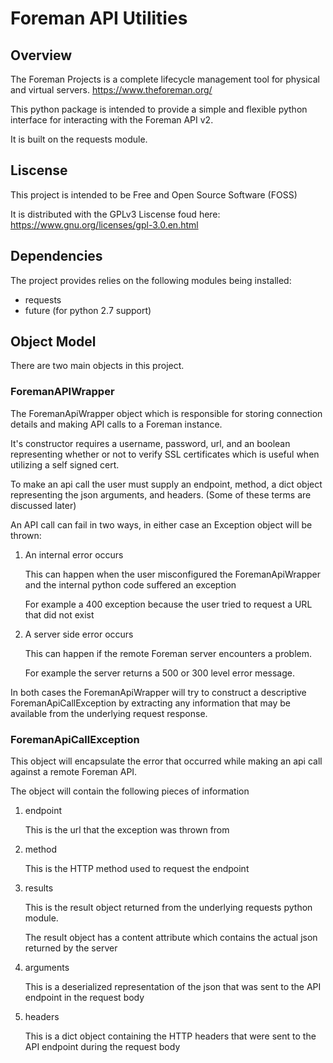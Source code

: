 # Foreman API Utilities
## Overview
The Foreman Projects is a complete lifecycle management tool for physical and virtual servers. https://www.theforeman.org/

This python package is intended to provide a simple and flexible python interface for interacting with the Foreman API v2.

It is built on the requests module.
## Liscense
This project is intended to be Free and Open Source Software (FOSS)

It is distributed with the GPLv3 Liscense foud here: https://www.gnu.org/licenses/gpl-3.0.en.html
## Dependencies

The project provides relies on the following modules being installed:
* requests
* future (for python 2.7 support)

## Object Model
There are two main objects in this project. 

### ForemanAPIWrapper
The ForemanApiWrapper object which is responsible for storing connection details and making API calls to a Foreman instance. 

It's constructor requires a username, password, url, and an boolean representing whether or not to verify SSL certificates which is useful when utilizing a self signed cert.

To make an api call the user must supply an endpoint, method, a dict object representing the json arguments, and headers. (Some of these terms are discussed later)

An API call can fail in two ways, in either case an Exception object will be thrown: 

1. An internal error occurs

    This can happen when the user misconfigured the ForemanApiWrapper and the internal python code suffered an exception
    
    For example a 400 exception because the user tried to request a URL that did not exist
   
2. A server side error occurs

    This can happen if the remote Foreman server encounters a problem.
    
    For example the server returns a 500 or 300 level error message.
    
In both cases the ForemanApiWrapper will try to construct a descriptive ForemanApiCallException by extracting any information that may be available from the underlying request response.
### ForemanApiCallException
This object will encapsulate the error that occurred while making an api call against a remote Foreman API.

The object will contain the following pieces of information
1. endpoint

    This is the url that the exception was thrown from

2. method

    This is the HTTP method used to request the endpoint
    
3. results

    This is the result object returned from the underlying requests python module.
    
    The result object has a content attribute which contains the actual json returned by the server

4. arguments

    This is a deserialized representation of the json that was sent to the API endpoint in the request body

5. headers

    This is a dict object containing the HTTP headers that were sent to the API endpoint during the request body
     
